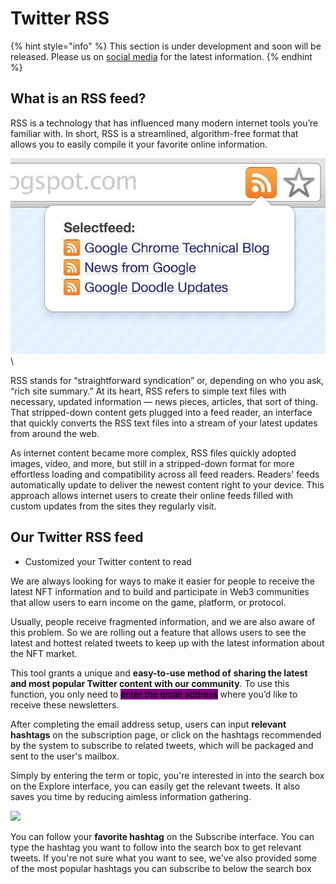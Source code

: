# Twitter RSS

{% hint style="info" %}
This section is under development and soon will be released. Please us on [social media](../../get-in-touch/contact-us.md) for the latest information.
{% endhint %}

## What is an RSS feed?&#x20;

RSS is a technology that has influenced many modern internet tools you’re familiar with. In short, RSS is a streamlined, algorithm-free format that allows you to easily compile it your favorite online information.

<img src="../../.gitbook/assets/rss_subscription_gce-720x447.jpeg" alt="" data-size="original">\


RSS stands for “straightforward syndication” or, depending on who you ask, “rich site summary.” At its heart, RSS refers to simple text files with necessary, updated information — news pieces, articles, that sort of thing. That stripped-down content gets plugged into a feed reader, an interface that quickly converts the RSS text files into a stream of your latest updates from around the web.

As internet content became more complex, RSS files quickly adopted images, video, and more, but still in a stripped-down format for more effortless loading and compatibility across all feed readers. Readers' feeds automatically update to deliver the newest content right to your device. This approach allows internet users to create their online feeds filled with custom updates from the sites they regularly visit.



## Our Twitter RSS feed

* Customized your Twitter content to read

We are always looking for ways to make it easier for people to receive the latest NFT information and to build and participate in Web3 communities that allow users to earn income on the game, platform, or protocol.

Usually, people receive fragmented information, and we are also aware of this problem. So we are rolling out a feature that allows users to see the latest and hottest related tweets to keep up with the latest information about the NFT market.

This tool grants a unique and **easy-to-use method of** **sharing the latest and most popular Twitter content with our community**. To use this function, you only need to <mark style="background-color:purple;">enter the email address</mark> where you’d like to receive these newsletters.

After completing the email address setup, users can input **relevant hashtags** on the subscription page, or click on the hashtags recommended by the system to subscribe to related tweets, which will be packaged and sent to the user's mailbox.

Simply by entering the term or topic, you're interested in into the search box on the Explore interface, you can easily get the relevant tweets. It also saves you time by reducing aimless information gathering.

![](https://lh3.googleusercontent.com/SDlD2jL4lrY9SH8r3xH1DjUdJv-dCfM0bI-s56EV0dyfm21eX9AgrHPK\_NtkOdbIApjo52\_U3d0XopHI4nwifrSk7VUzZLQo2fGrvpf6Y3ELhGSKa1yJQU3EdwbQhQa5II4vjRN1)

You can follow your **favorite hashtag** on the Subscribe interface. You can type the hashtag you want to follow into the search box to get relevant tweets. If you're not sure what you want to see, we've also provided some of the most popular hashtags you can subscribe to below the search box
